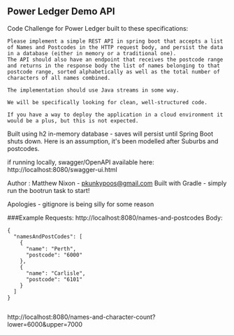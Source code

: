 ## Power Ledger Demo API

Code Challenge for Power Ledger built to these specifications:
```
Please implement a simple REST API in spring boot that accepts a list of Names and Postcodes in the HTTP request body, and persist the data in a database (either in memory or a traditional one).
The API should also have an endpoint that receives the postcode range and returns in the response body the list of names belonging to that postcode range, sorted alphabetically as well as the total number of characters of all names combined.

The implementation should use Java streams in some way.

We will be specifically looking for clean, well-structured code.

If you have a way to deploy the application in a cloud environment it would be a plus, but this is not expected.
```
Built using h2 in-memory database - saves will persist until Spring Boot shuts down. Here is an assumption, it's been modelled after Suburbs and postcodes.

if running locally, swagger/OpenAPI available here: http://localhost:8080/swagger-ui.html

Author : Matthew Nixon - pkunkypoos@gmail.com
Built with Gradle - simply run the bootrun task to start!

Apologies - gitignore is being silly for some reason

###Example Requests:
http://localhost:8080/names-and-postcodes
Body:
```
{
  "namesAndPostCodes": [
    {
      "name": "Perth",
      "postcode": "6000"
    },
    {
      "name": "Carlisle",
      "postcode": "6101"
    }
  ]
}
   
```

http://localhost:8080/names-and-character-count?lower=6000&upper=7000


